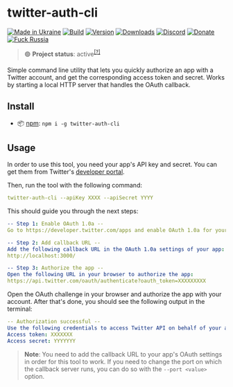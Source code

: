 # twitter-auth-cli

[![Made in Ukraine](https://img.shields.io/badge/made_in-ukraine-ffd700.svg?labelColor=0057b7)](https://vshymanskyy.github.io/StandWithUkraine)
[![Build](https://img.shields.io/github/workflow/status/Tyrrrz/twitter-auth-cli/main/master)](https://github.com/Tyrrrz/twitter-auth-cli/actions)
[![Version](https://img.shields.io/npm/v/twitter-auth-cli.svg)](http://npmjs.com/package/twitter-auth-cli)
[![Downloads](https://img.shields.io/npm/dm/twitter-auth-cli.svg)](http://npmjs.com/package/twitter-auth-cli)
[![Discord](https://img.shields.io/discord/869237470565392384?label=discord)](https://discord.gg/2SUWKFnHSm)
[![Donate](https://img.shields.io/badge/donate-$$$-8a2be2.svg)](https://tyrrrz.me/donate)
[![Fuck Russia](https://img.shields.io/badge/fuck-russia-e4181c.svg?labelColor=000000)](https://twitter.com/tyrrrz/status/1495972128977571848)

> 🟢 **Project status**: active<sup>[[?]](https://github.com/Tyrrrz/.github/blob/master/docs/project-status.md)</sup>

Simple command line utility that lets you quickly authorize an app with a Twitter account, and get the corresponding access token and secret.
Works by starting a local HTTP server that handles the OAuth callback.

## Install

- 📦 [npm](http://npmjs.com/package/twitter-auth-cli): `npm i -g twitter-auth-cli`

## Usage

In order to use this tool, you need your app's API key and secret.
You can get them from Twitter's [developer portal](https://developer.twitter.com/apps).

Then, run the tool with the following command:

```yml
twitter-auth-cli --apiKey XXXX --apiSecret YYYY
```

This should guide you through the next steps:

```yml
-- Step 1: Enable OAuth 1.0a --
Go to https://developer.twitter.com/apps and enable OAuth 1.0a for your app.

-- Step 2: Add callback URL --
Add the following callback URL in the OAuth 1.0a settings of your app:
http://localhost:3000/

-- Step 3: Authorize the app --
Open the following URL in your browser to authorize the app:
https://api.twitter.com/oauth/authenticate?oauth_token=XXXXXXXXX
```

Open the OAuth challenge in your browser and authorize the app with your account.
After that's done, you should see the following output in the terminal:

```yml
-- Authorization successful --
Use the following credentials to access Twitter API on behalf of your account:
Access token: XXXXXXX
Access secret: YYYYYYY
```

> **Note**:
> You need to add the callback URL to your app's OAuth settings in order for this tool to work.
> If you need to change the port on which the callback server runs, you can do so with the `--port <value>` option.
